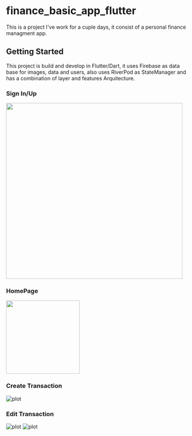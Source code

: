 # finance_basic_app_flutter

This is a project I've work for a cuple days, it consist of a personal finance managment app. 

## Getting Started

This project is build and develop in Flutter/Dart, it uses Firebase as data base for images, data and users, also uses RiverPod as StateManager and has a combination of layer and features Arquitecture.

### Sign In/Up

<img src="readme_images/sign_in_up.jpeg" width="480">


### HomePage

<img src="readme_images/home_page.jpeg" width="200">

### Create Transaction
![plot](readme_images/new_transaction.jpeg)

### Edit Transaction

![plot](readme_images/edit_transaction.jpeg)
![plot](readme_images/edit_transaction_with_image.jpeg)
